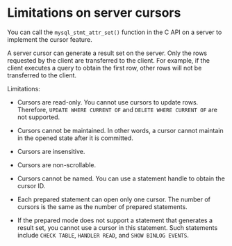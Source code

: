 # Limitations on server cursors

You can call the `mysql_stmt_attr_set()` function in the C API on a server to implement the cursor feature.

A server cursor can generate a result set on the server. Only the rows requested by the client are transferred to the client. For example, if the client executes a query to obtain the first row, other rows will not be transferred to the client.

Limitations:

* Cursors are read-only. You cannot use cursors to update rows. Therefore, `UPDATE WHERE CURRENT OF` and `DELETE WHERE CURRENT OF` are not supported.

* Cursors cannot be maintained. In other words, a cursor cannot maintain in the opened state after it is committed.

* Cursors are insensitive.

* Cursors are non-scrollable.

* Cursors cannot be named. You can use a statement handle to obtain the cursor ID.

* Each prepared statement can open only one cursor. The number of cursors is the same as the number of prepared statements.

* If the prepared mode does not support a statement that generates a result set, you cannot use a cursor in this statement. Such statements include `CHECK TABLE`, `HANDLER READ`, and `SHOW BINLOG EVENTS`.
